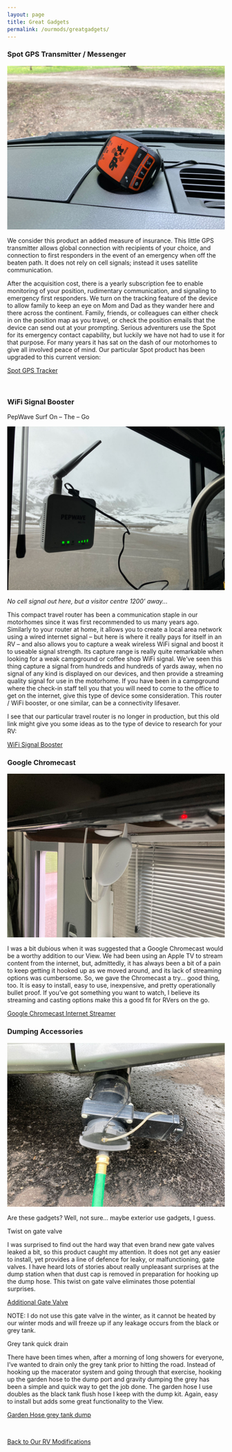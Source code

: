 ```yaml
---
layout: page
title: Great Gadgets
permalink: /ourmods/greatgadgets/
---
```

<h3>Spot GPS Transmitter / Messenger</h3>

<img src="/assets/webspot.jpg"/>

We consider this product an added measure of insurance.  This little GPS transmitter allows global connection with recipients of your choice, and connection to first responders in the event of an emergency when off the beaten path.  It does not rely on cell signals; instead it uses satellite communication.

After the acquisition cost, there is a yearly subscription fee to enable monitoring of your position, rudimentary communication, and signaling to emergency first responders.  We turn on the tracking feature of the device to allow family to keep an eye on Mom and Dad as they wander here and there across the continent.  Family, friends, or colleagues can either check in on the position map as you travel, or check the position emails that the device can send out at your prompting.  Serious adventurers use the Spot for its emergency contact capability, but luckily we have not had to use it for that purpose.  For many years it has sat on the dash of our motorhomes to give all involved peace of mind.
Our particular Spot product has been upgraded to this current version:

[Spot GPS Tracker](https://www.findmespot.com/en-us/products-services/spot-gen4)

<br>

<h3>WiFi Signal Booster</h3>

PepWave Surf On – The – Go

<img src="/assets/webpepwave.jpg"/>

<i>No cell signal out here, but a visitor centre 1200' away...</i>

This compact travel router has been a communication staple in our motorhomes since it was first recommended to us many years ago.  Similarly to your router at home, it allows you to create a local area network using a wired internet signal – but here is where it really pays for itself in an RV – and also allows you to capture a weak wireless WiFi signal and boost it to useable signal strength.  Its capture range is really quite remarkable when looking for a weak campground or coffee shop WiFi signal.  We’ve seen this thing capture a signal from hundreds and hundreds of yards away, when no signal of any kind is displayed on our devices, and then provide a streaming quality signal for use in the motorhome.  If you have been in a campground where the check-in staff tell you that you will need to come to the office to get on the internet, give this type of device some consideration.  This router / WiFi booster, or one similar, can be a connectivity lifesaver.

I see that our particular travel router is no longer in production, but this old link might give you some ideas as to the type of device to research for your RV:

[WiFi Signal Booster](https://www.amazon.ca/Peplink-Pepwave-Wi-Fi-Router-SUS-AGN1/dp/B007BD6GDE)


<h3>Google Chromecast </h3>

<img src="/assets/webchromecast.jpg"/>

I was a bit dubious when it was suggested that a Google Chromecast would be a worthy addition to our View.  We had been using an Apple TV to stream content from the internet, but, admittedly, it has always been a bit of a pain to keep getting it hooked up as we moved around, and its lack of streaming options was cumbersome.  So, we gave the Chromecast a try... good thing, too.  It is easy to install, easy to use, inexpensive, and pretty operationally bullet proof.  If you’ve got something you want to watch, I believe its streaming and casting options make this a good fit for RVers on the go.

[Google Chromecast Internet Streamer](https://store.google.com/ca/product/chromecast_google_tv?gclid=Cj0KCQjw1ZeUBhDyARIsAOzAqQJfrCQMsqD8nNwEPY7bdn4H9ZxmzDx3uhOoj1a2kYOGj-9AZhfLki4aAoRKEALw_wcB&gclsrc=aw.ds&pli=1&hl=en-GB)


<h3>Dumping Accessories </h3>

<img src="/assets/webgatevalve.jpg"/>

Are these gadgets?  Well, not sure... maybe exterior use gadgets, I guess.

Twist on gate valve

I was surprised to find out the hard way that even brand new gate valves leaked a bit, so this product caught my attention.  It does not get any easier to install, yet provides a line of defence for leaky, or malfunctioning, gate valves.  I have heard lots of stories about really unpleasant surprises at the dump station when that dust cap is removed in preparation for hooking up the dump hose.  This twist on gate valve eliminates those potential surprises.  
  
[Additional Gate Valve](https://www.amazon.ca/Valterra-T58-Twist-On-Waste-Valve/dp/B000BGHYJS)
  
NOTE:  I do not use this gate valve in the winter, as it cannot be heated by our winter mods and will freeze up if any leakage occurs from the black or grey tank.


Grey tank quick drain
  
There have been times when, after a morning of long showers for everyone, I’ve wanted to drain only the grey tank prior to hitting the road.  Instead of hooking up the macerator system and going through that exercise, hooking up the garden hose to the dump port and gravity dumping the grey has been a simple and quick way to get the job done.  The garden hose I use doubles as the black tank flush hose I keep with the dump kit.  Again, easy to install but adds some great functionality to the View.
  
[Garden Hose grey tank dump](https://www.amazon.ca/Camco-39463-X-Sewer-Hose-Connection/dp/B000BQKBP2)


  <br>

[Back to Our RV Modifications](/ourmods/)
